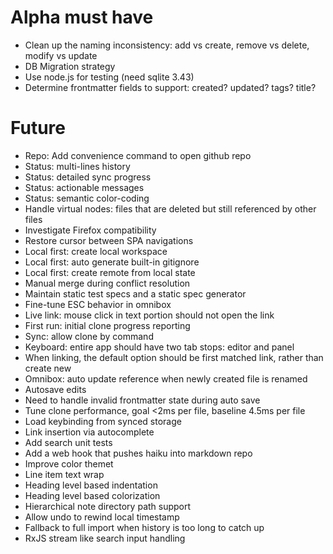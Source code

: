 # Alpha must have

- Clean up the naming inconsistency: add vs create, remove vs delete, modify vs update
- DB Migration strategy
- Use node.js for testing (need sqlite 3.43)
- Determine frontmatter fields to support: created? updated? tags? title?

# Future

- Repo: Add convenience command to open github repo
- Status: multi-lines history
- Status: detailed sync progress
- Status: actionable messages
- Status: semantic color-coding
- Handle virtual nodes: files that are deleted but still referenced by other files
- Investigate Firefox compatibility
- Restore cursor between SPA navigations
- Local first: create local workspace
- Local first: auto generate built-in gitignore
- Local first: create remote from local state
- Manual merge during conflict resolution
- Maintain static test specs and a static spec generator
- Fine-tune ESC behavior in omnibox
- Live link: mouse click in text portion should not open the link
- First run: initial clone progress reporting
- Sync: allow clone by command
- Keyboard: entire app should have two tab stops: editor and panel
- When linking, the default option should be first matched link, rather than create new
- Omnibox: auto update reference when newly created file is renamed
- Autosave edits
- Need to handle invalid frontmatter state during auto save
- Tune clone performance, goal <2ms per file, baseline 4.5ms per file
- Load keybinding from synced storage
- Link insertion via autocomplete
- Add search unit tests
- Add a web hook that pushes haiku into markdown repo
- Improve color themet
- Line item text wrap
- Heading level based indentation
- Heading level based colorization
- Hierarchical note directory path support
- Allow undo to rewind local timestamp
- Fallback to full import when history is too long to catch up
- RxJS stream like search input handling
